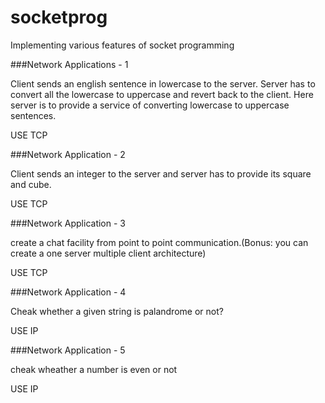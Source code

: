 # socketprog
Implementing various features of socket programming

###Network Applications - 1

Client sends an english sentence in lowercase to
the server. Server has to convert all the lowercase
to uppercase and revert back to the client. Here
server is to provide a service of converting
lowercase to uppercase sentences.

USE TCP

###Network Application - 2

Client sends an integer to the server and server has to
provide its square and cube.

USE TCP

###Network Application - 3

create a chat facility from point to point communication.(Bonus: you can create a one server multiple client architecture)

USE TCP

###Network Application - 4

Cheak whether a given string is palandrome or not?

USE IP

###Network Application - 5

cheak wheather a number is even or not

USE IP
